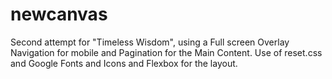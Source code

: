 # newcanvas
Second attempt for "Timeless Wisdom", using a Full screen Overlay Navigation for mobile and Pagination for the Main Content.
Use of reset.css and Google Fonts and Icons and Flexbox for the layout.
